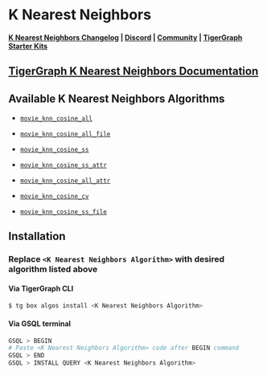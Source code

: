 
# K Nearest Neighbors

#### [K Nearest Neighbors Changelog](https://github.com/karimsaraipour/gsql-graph-algorithms/tree/algorithm-folder-restructure/algorithms/templates/examples/k_nearest_neighbors/CHANGELOG.md) | [Discord](https://discord.gg/vFbmPyvJJN) | [Community](https://community.tigergraph.com) | [TigerGraph Starter Kits](https://github.com/zrougamed/TigerGraph-Starter-Kits-Parser)

## [TigerGraph K Nearest Neighbors Documentation](https://docs.tigergraph.com/tigergraph-platform-overview/graph-algorithm-library#k-nearest-neighbors-cosine-neighbor-similarity-all-vertices-batch)

## Available K Nearest Neighbors Algorithms 

* [`movie_knn_cosine_all`](https://github.com/karimsaraipour/gsql-graph-algorithms/tree/algorithm-folder-restructure/algorithms/templates/examples/k_nearest_neighbors/movie_knn_cosine_all.gsql)

* [`movie_knn_cosine_all_file`](https://github.com/karimsaraipour/gsql-graph-algorithms/tree/algorithm-folder-restructure/algorithms/templates/examples/k_nearest_neighbors/movie_knn_cosine_all_file.gsql)

* [`movie_knn_cosine_ss`](https://github.com/karimsaraipour/gsql-graph-algorithms/tree/algorithm-folder-restructure/algorithms/templates/examples/k_nearest_neighbors/movie_knn_cosine_ss.gsql)

* [`movie_knn_cosine_ss_attr`](https://github.com/karimsaraipour/gsql-graph-algorithms/tree/algorithm-folder-restructure/algorithms/templates/examples/k_nearest_neighbors/movie_knn_cosine_ss_attr.gsql)

* [`movie_knn_cosine_all_attr`](https://github.com/karimsaraipour/gsql-graph-algorithms/tree/algorithm-folder-restructure/algorithms/templates/examples/k_nearest_neighbors/movie_knn_cosine_all_attr.gsql)

* [`movie_knn_cosine_cv`](https://github.com/karimsaraipour/gsql-graph-algorithms/tree/algorithm-folder-restructure/algorithms/templates/examples/k_nearest_neighbors/movie_knn_cosine_cv.gsql)

* [`movie_knn_cosine_ss_file`](https://github.com/karimsaraipour/gsql-graph-algorithms/tree/algorithm-folder-restructure/algorithms/templates/examples/k_nearest_neighbors/movie_knn_cosine_ss_file.gsql)

## Installation 

### Replace `<K Nearest Neighbors Algorithm>` with desired algorithm listed above 

#### Via TigerGraph CLI

```bash
$ tg box algos install <K Nearest Neighbors Algorithm>
```

#### Via GSQL terminal

```bash
GSQL > BEGIN
# Paste <K Nearest Neighbors Algorithm> code after BEGIN command
GSQL > END 
GSQL > INSTALL QUERY <K Nearest Neighbors Algorithm>
```
